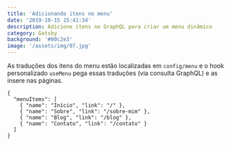 ```yaml
---
title: 'Adicionando itens no menu'
date: '2019-10-15 15:41:34'
description: Adicione itens no GraphQL para criar um menu dinâmico
category: Gatsby
background: '#00c2e3'
image: '/assets/img/07.jpg'
---
```


As traduções dos itens do menu estão localizadas em `config/menu` e o hook personalizado `useMenu` pega essas traduções (via consulta GraphQL) e as insere nas páginas.

```JS
{
  "menuItems": [
    { "name": "Início", "link": "/" },
    { "name": "Sobre", "link": "/sobre-mim" },
    { "name": "Blog", "link": "/blog" },
    { "name": "Contato", "link": "/contato" }
  ]
}
```
